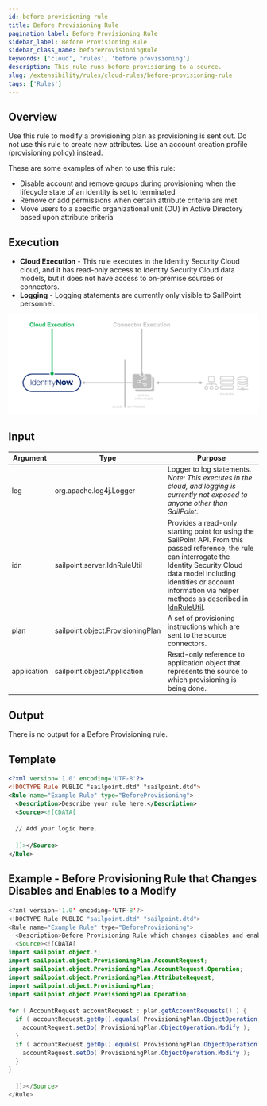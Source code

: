 ```yaml
---
id: before-provisioning-rule
title: Before Provisioning Rule
pagination_label: Before Provisioning Rule
sidebar_label: Before Provisioning Rule
sidebar_class_name: beforeProvisioningRule
keywords: ['cloud', 'rules', 'before provisioning']
description: This rule runs before provisioning to a source.
slug: /extensibility/rules/cloud-rules/before-provisioning-rule
tags: ['Rules']
---
```


## Overview

Use this rule to modify a provisioning plan as provisioning is sent out. Do not use this rule to create new attributes. Use an account creation profile (provisioning policy) instead.

These are some examples of when to use this rule:

- Disable account and remove groups during provisioning when the lifecycle state of an identity is set to terminated
- Remove or add permissions when certain attribute criteria are met
- Move users to a specific organizational unit (OU) in Active Directory based upon attribute criteria

## Execution

- **Cloud Execution** - This rule executes in the Identity Security Cloud cloud, and it has read-only access to Identity Security Cloud data models, but it does not have access to on-premise sources or connectors.
- **Logging** - Logging statements are currently only visible to SailPoint personnel.

![Rule Execution](../img/cloud_execution.png)

## Input

| Argument | Type | Purpose |
| --- | --- | --- |
| log | org.apache.log4j.Logger | Logger to log statements. _Note: This executes in the cloud, and logging is currently not exposed to anyone other than SailPoint._ |
| idn | sailpoint.server.IdnRuleUtil | Provides a read-only starting point for using the SailPoint API. From this passed reference, the rule can interrogate the Identity Security Cloud data model including identities or account information via helper methods as described in [IdnRuleUtil](../idn_rule_utility.md). |
| plan | sailpoint.object.ProvisioningPlan | A set of provisioning instructions which are sent to the source connectors. |
| application | sailpoint.object.Application | Read-only reference to application object that represents the source to which provisioning is being done. |

## Output

There is no output for a Before Provisioning rule.

## Template

```xml
<?xml version='1.0' encoding='UTF-8'?>
<!DOCTYPE Rule PUBLIC "sailpoint.dtd" "sailpoint.dtd">
<Rule name="Example Rule" type="BeforeProvisioning">
  <Description>Describe your rule here.</Description>
  <Source><![CDATA[

  // Add your logic here.

  ]]></Source>
</Rule>
```

## Example - Before Provisioning Rule that Changes Disables and Enables to a Modify

```java
<?xml version='1.0' encoding='UTF-8'?>
<!DOCTYPE Rule PUBLIC "sailpoint.dtd" "sailpoint.dtd">
<Rule name="Example Rule" type="BeforeProvisioning">
  <Description>Before Provisioning Rule which changes disables and enables to a modify.</Description>
  <Source><![CDATA[
import sailpoint.object.*;
import sailpoint.object.ProvisioningPlan.AccountRequest;
import sailpoint.object.ProvisioningPlan.AccountRequest.Operation;
import sailpoint.object.ProvisioningPlan.AttributeRequest;
import sailpoint.object.ProvisioningPlan;
import sailpoint.object.ProvisioningPlan.Operation;

for ( AccountRequest accountRequest : plan.getAccountRequests() ) {
  if ( accountRequest.getOp().equals( ProvisioningPlan.ObjectOperation.Disable ) ) {
    accountRequest.setOp( ProvisioningPlan.ObjectOperation.Modify );
  }
  if ( accountRequest.getOp().equals( ProvisioningPlan.ObjectOperation.Enable ) ) {
    accountRequest.setOp( ProvisioningPlan.ObjectOperation.Modify );
  }
}

  ]]></Source>
</Rule>
```
